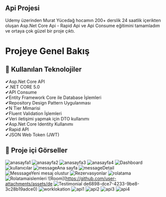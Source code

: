 ## Api Projesi
Udemy üzerinden Murat Yücedağ hocamın 200+ derslik 24 saatlik içerikten oluşan Asp.Net Core Api - Rapid Api ve Api Consume eğitimini tamamladım ve ortaya çok güzel bir proje çıktı.
# Projeye Genel Bakış 
## 📌 Kullanılan Teknolojiler
✔Asp.Net Core API </br>
✔.NET CORE 5.0</br>
✔API Consume</br>
✔Entity Framework Core ile Database İşlemleri</br>
✔Repository Design Pattern Uygulanması</br>
✔N Tier Mimarisi</br>
✔Fluent Validation İşlemleri</br>
✔Veri iletişimi yapmak için DTO kullanımı</br>
✔Asp.Net Core Identity Kullanımı</br>
✔Rapid API</br>
✔JSON Web Token (JWT)</br>
## 📌 Proje içi Görseller
![anasayfa1](https://github.com/user-attachments/assets/cd3cf6aa-b2ed-48be-a6ab-235e056b2fbc)
![anasayfa2](https://github.com/user-attachments/assets/bfe637bc-9b31-4186-a627-4ff27b0575a0)
![anasayfa3](https://github.com/user-attachments/assets/36e38416-e8c9-4cba-8525-f33398aefdc0)
![anasayfa4](https://github.com/user-attachments/assets/a4ad63e6-1886-463a-89c5-db054d33221c)
![Dashboard](https://github.com/user-attachments/assets/db4d4986-ceae-497c-9f98-a0ebe9965a69)
![kullanıcılar](https://github.com/user-attachments/assets/b5a02608-71c6-4cf2-92d5-bbc3bb6bb3fe)
![messageAna sayfa](https://github.com/user-attachments/assets/4990d6d9-b383-40ba-8cb4-c942f2c5577a)
![messageDetail](https://github.com/user-attachments/assets/73582019-a279-4107-a360-2df3cf0135bf)
![MesssageYeni mesaj olustur](https://github.com/user-attachments/assets/52b724af-ec2d-4779-9711-36a6efdc4b99)
![Rezervasyonlar](https://github.com/user-attachments/assets/68a95069-24f9-4d93-85f6-703d1366b1de)
![rolatama](https://github.com/user-attachments/assets/27f8e79f-c80e-4f10-b275-85974d7e5343)
![Rolatamaislemleri](https://github.com/user-attachments/assets/872ca631-9c24-4bc0-a56c-643656b5112c)
![Room](https://github.com/user-attachments/assets/de
![Testimonial](https://github.com/user-attachments/assets/a4444114-b5a8-44ba-9b92-a35ad36f8f00)
de6898-dce7-4233-9be8-3c28b19adce0)
![worklokation](https://github.com/user-attachments/assets/662fa509-fcb9-4a87-803e-53e6854e805f)
![api1](https://github.com/user-attachments/assets/ef8f92cb-db08-4c9b-82cb-18f00d5eff1a)
![api2](https://github.com/user-attachments/assets/cf6e8e3b-cada-4450-9166-a63541956048)
![api3](https://github.com/user-attachments/assets/152a01a2-fe63-4593-b2e7-17751f475fc0)
![api4](https://github.com/user-attachments/assets/bb8bc4f4-d34d-4b8e-ae4a-6733a0ade9d6)
